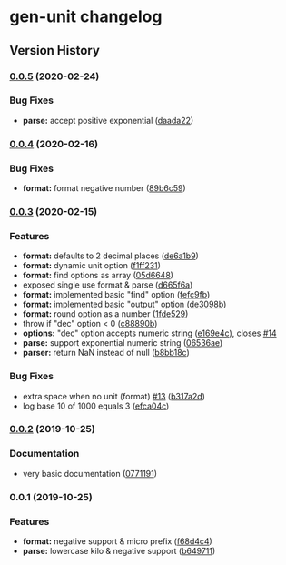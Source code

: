 # gen-unit changelog

## Version History

### [0.0.5](https://github.com/manferlo81/gen-unit/compare/v0.0.4...v0.0.5) (2020-02-24)


### Bug Fixes

* **parse:** accept positive exponential ([daada22](https://github.com/manferlo81/gen-unit/commit/daada2215b7b06c7de519e7b9651b7a39da9e215))

### [0.0.4](https://github.com/manferlo81/gen-unit/compare/v0.0.3...v0.0.4) (2020-02-16)


### Bug Fixes

* **format:** format negative number ([89b6c59](https://github.com/manferlo81/gen-unit/commit/89b6c59efe6c08e7926b684e2f05cce2bf4d155e))

### [0.0.3](https://github.com/manferlo81/gen-unit/compare/v0.0.2...v0.0.3) (2020-02-15)


### Features

* **format:**  defaults to 2 decimal places ([de6a1b9](https://github.com/manferlo81/gen-unit/commit/de6a1b9c82909d19a3a78e86a90e009c3a33b101))
* **format:** dynamic unit option ([f1ff231](https://github.com/manferlo81/gen-unit/commit/f1ff231ff045fa917f17a15619a0f9a3197d492b))
* **format:** find options as array ([05d6648](https://github.com/manferlo81/gen-unit/commit/05d6648eb817ff51ee60ee8c6e50df03b6c719c1))
* exposed single use format & parse ([d665f6a](https://github.com/manferlo81/gen-unit/commit/d665f6a0f126060578e550bac954aa0c3e803026))
* **format:** implemented basic "find" option ([fefc9fb](https://github.com/manferlo81/gen-unit/commit/fefc9fb4dbdbb9dec97de9764ea3104cfaa599f3))
* **format:** implemented basic "output" option ([de3098b](https://github.com/manferlo81/gen-unit/commit/de3098b546fb7fb869df7d204a4092cc74488114))
* **format:** round option as a number ([1fde529](https://github.com/manferlo81/gen-unit/commit/1fde5297dfe65e1e577219de9dc94151cb4dbe70))
* throw if "dec" option < 0 ([c88890b](https://github.com/manferlo81/gen-unit/commit/c88890bcc62fadb2ed734a3b6264c3af7a59a8a9))
* **options:** "dec" option accepts numeric string ([e169e4c](https://github.com/manferlo81/gen-unit/commit/e169e4c61929d9f8baf54b9c786d850b133b9320)), closes [#14](https://github.com/manferlo81/gen-unit/issues/14)
* **parse:** support exponential numeric string ([06536ae](https://github.com/manferlo81/gen-unit/commit/06536aeb6d0a1fcd10379b2629142c910b123911))
* **parser:** return NaN instead of null ([b8bb18c](https://github.com/manferlo81/gen-unit/commit/b8bb18cf919e5ec4f6aba2c48a582a4d8988651c))


### Bug Fixes

* extra space when no unit (format) [#13](https://github.com/manferlo81/gen-unit/issues/13) ([b317a2d](https://github.com/manferlo81/gen-unit/commit/b317a2d74df5c50ca158d596885aa5ec5884774e))
* log base 10 of 1000 equals 3 ([efca04c](https://github.com/manferlo81/gen-unit/commit/efca04c3c75f07a892c2c3b5b126ba672b05598f))

### [0.0.2](https://github.com/manferlo81/gen-unit/compare/v0.0.1...v0.0.2) (2019-10-25)


### Documentation

* very basic documentation ([0771191](https://github.com/manferlo81/gen-unit/commit/077119188767ad2d9ee0d1458519f2bb1bae7a88))

### 0.0.1 (2019-10-25)


### Features

* **format:** negative support & micro prefix ([f68d4c4](https://github.com/manferlo81/gen-unit/commit/f68d4c49e51a5b1d308007ce10fb79ef65da8eda))
* **parse:** lowercase kilo & negative support ([b649711](https://github.com/manferlo81/gen-unit/commit/b6497110fe2d9c5b7584e4f00a56d7efbca092a8))
